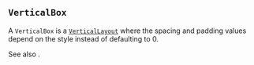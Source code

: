 ## `VerticalBox`

A `VerticalBox` is a [`VerticalLayout`](../builtins/elements.md#verticallayout-and-horizontallayout) where the spacing and padding values
depend on the style instead of defaulting to 0.

See also [](horizontalbox.md).
